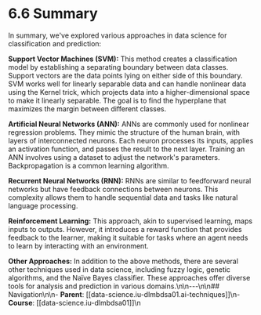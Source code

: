# 6.6 Summary

In summary, we've explored various approaches in data science for classification and prediction:

**Support Vector Machines (SVM):** This method creates a classification model by establishing a separating boundary between data classes. Support vectors are the data points lying on either side of this boundary. SVM works well for linearly separable data and can handle nonlinear data using the Kernel trick, which projects data into a higher-dimensional space to make it linearly separable. The goal is to find the hyperplane that maximizes the margin between different classes.

**Artificial Neural Networks (ANN):** ANNs are commonly used for nonlinear regression problems. They mimic the structure of the human brain, with layers of interconnected neurons. Each neuron processes its inputs, applies an activation function, and passes the result to the next layer. Training an ANN involves using a dataset to adjust the network's parameters. Backpropagation is a common learning algorithm.

**Recurrent Neural Networks (RNN):** RNNs are similar to feedforward neural networks but have feedback connections between neurons. This complexity allows them to handle sequential data and tasks like natural language processing.

**Reinforcement Learning:** This approach, akin to supervised learning, maps inputs to outputs. However, it introduces a reward function that provides feedback to the learner, making it suitable for tasks where an agent needs to learn by interacting with an environment.

**Other Approaches:** In addition to the above methods, there are several other techniques used in data science, including fuzzy logic, genetic algorithms, and the Naïve Bayes classifier. These approaches offer diverse tools for analysis and prediction in various domains.\n\n---\n\n## Navigation\n\n- **Parent**: [[data-science.iu-dlmbdsa01.ai-techniques]]\n- **Course**: [[data-science.iu-dlmbdsa01]]\n